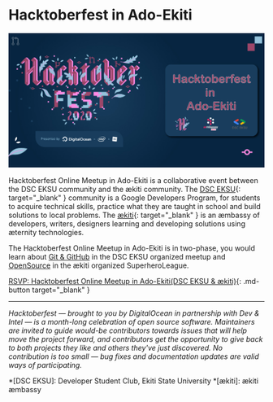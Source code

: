 # Hacktoberfest in Ado-Ekiti

![Hacktoberfest in Ado-Ekiti](assets/images/hfa_1600x840.jpg)

Hacktoberfest Online Meetup in Ado-Ekiti is a collaborative event between the DSC EKSU community and the ækiti community. The [DSC EKSU](https://dsc.community.dev/ekiti-state-university/){: target="_blank" } community is a Google Developers Program, for students to acquire technical skills, practice what they are taught in school and build solutions to local problems. The [ækiti](https://aekiti.com/){: target="_blank" } is an æmbassy of developers, writers, designers learning and developing solutions using æternity technologies.

The Hacktoberfest Online Meetup in Ado-Ekiti is in two-phase, you would learn about [Git & GitHub](./meetup/one-hour-with-github) in the DSC EKSU organized meetup and [OpenSource](./meetup/opensource-with-aeternity) in the ækiti organized SuperheroLeague.

[RSVP: Hacktoberfest Online Meetup in Ado-Ekiti(DSC EKSU & ækiti)](https://organize.mlh.io/participants/events/4592-hacktoberfest-online-meetup-in-ado-ekiti-dsc-eksu-aekiti){: .md-button target="_blank" }

---
_Hacktoberfest — brought to you by DigitalOcean in partnership with Dev & Intel — is a month-long celebration of open source software. Maintainers are invited to guide would-be contributors towards issues that will help move the project forward, and contributors get the opportunity to give back to both projects they like and others they've just discovered. No contribution is too small — bug fixes and documentation updates are valid ways of participating._

*[DSC EKSU]: Developer Student Club, Ekiti State University
*[ækiti]: ækiti æmbassy